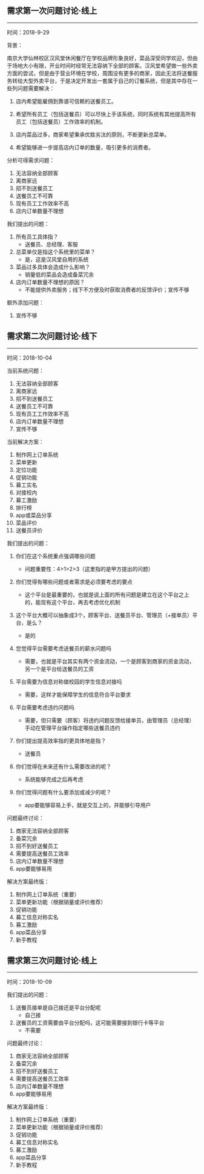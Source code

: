 <h2>需求第一次问题讨论·线上</h2>

----

时间：2018-9-29

背景：

南京大学仙林校区汉风堂休闲餐厅在学校品牌形象良好，菜品深受同学欢迎，但由于场地大小有限，开业时间时经常无法容纳下全部的顾客。汉风堂希望做一些外卖方面的尝试，但是由于营业环境在学校，周围没有更多的商家，因此无法将送餐服务转给大型外卖平台，于是决定开发出一套属于自己的订餐系统，但是其中存在一些列问题需要解决：

 1. 店内希望能雇佣到靠谱可信赖的送餐员工。

 2. 希望所有员工（包括送餐员）可以尽快上手该系统，同时系统有其他提高所有员工（包括送餐员）工作效率的机制。

 3. 店内菜品过多，商家希望秉承优胜劣汰的原则，不断更新总菜单。

 4. 希望能够进一步提高店内订单的数量，吸引更多的消费者。

分析可得需求问题：

 1. 无法容纳全部顾客
 2. 离商家远
 3. 招不到送餐员工
 4. 送餐员工不可靠
 5. 现有员工工作效率不高
 6. 店内订单数量不理想

我们提出的问题：

 1. 所有员工具体指？
	- 送餐员、总经理、客服
 2. 总菜单仅是指这个系统里的菜单？
	- 是，这是汉风堂自用的系统
 3. 菜品过多具体会造成什么影响？
	- 销量低的菜品会造成备菜冗余
 4. 店内订单数量不理想的原因？
	- 不能提供外卖服务；线下不方便及时获取消费者的反馈评价；宣传不够

额外添加问题：

1. 宣传不够


<h2>需求第二次问题讨论·线下</h2>

----

时间：2018-10-04

当前系统问题：

 1. 无法容纳全部顾客
 2. 离商家远
 3. 招不到送餐员工
 4. 送餐员工不可靠
 5. 现有员工工作效率不高
 6. 店内订单数量不理想
 7. 宣传不够

当前解决方案：

 1. 制作网上订单系统
 2. 菜单更新
 3. 定位功能
 4. 促销功能
 5. 募工实名
 6. 对接校内
 7. 募工激励
 8. 排行榜
 9. app或菜品分享
 10. 菜品评价
 11. 送餐员评价

我们提出的问题：

 1. 你们在这个系统重点强调哪些问题
 	- 问题重要性：4>1>2>3（这里指的是甲方提出的问题）
 2. 你们觉得有哪些问题或者需求是必须要考虑的要点
	- 这个平台是最重要的，也就是说上面的所有问题是建立在这个平台之上的，能现有这个平台，再去考虑优化机制
 3. 这个平台大概可以抽象成3个，顾客平台、送餐员平台、管理员（+接单员）平台，是么？
	- 是的
 4. 您觉得平台需要考虑送餐员的薪水问题吗
	- 需要，也就是平台其实有两个资金流动，一个是顾客到商家的资金流动，另一个是平台给送餐员的工资

 5. 平台需要为信息对称做校园的学生信息对接吗
	- 需要，这样才能保障学生的信息符合平台要求
 6. 平台需要考虑违约问题吗
	- 需要，但只需要（顾客）将违约问题反馈给接单员，由管理员（总经理）手动在管理平台操作指定哪些送餐员违约
 7. 你们提出提高效率指的更具体地是指？
	- 送餐员
 8. 你们觉得在未来还有什么需要改进的呢？
	- 系统能够完成之后再考虑
 9. 你们觉得问题有什么要添加或减少的呢？
	- app要能够容易上手，就是交互上的，并能够引导用户

问题最终讨论：

 1. 商家无法容纳全部顾客
 2. 备菜冗余
 3. 招不到好送餐员工
 4. 需要提高送餐员工效率
 5. 店内订单数量不理想
 6. app要能够易用

解决方案最终版：

 1. 制作网上订单系统（重要）
 2. 菜单更新功能（根据销量或评价推荐）
 3. 促销功能
 4. 募工信息对称实名
 5. 募工激励
 6. app菜品分享
 7. 新手教程

<h2>需求第三次问题讨论·线上</h2>

----

时间：2018-10-09

我们提出的问题：

 1. 送餐员接单是自己接还是平台分配呢
	- 自己接
 2. 送餐员的工资需要由平台分配吗，这可能需要接到银行卡等平台
 	- 不需要

问题最终讨论：

 1. 商家无法容纳全部顾客
 2. 备菜冗余
 3. 招不到好送餐员工
 4. 需要提高送餐员工效率
 5. 店内订单数量不理想
 6. app要能够易用

解决方案最终版：

 1. 制作网上订单系统（重要）
 2. 菜单更新功能（根据销量或评价推荐）
 3. 促销功能
 4. 募工信息对称实名
 5. 募工激励
 6. app菜品分享
 7. 新手教程
